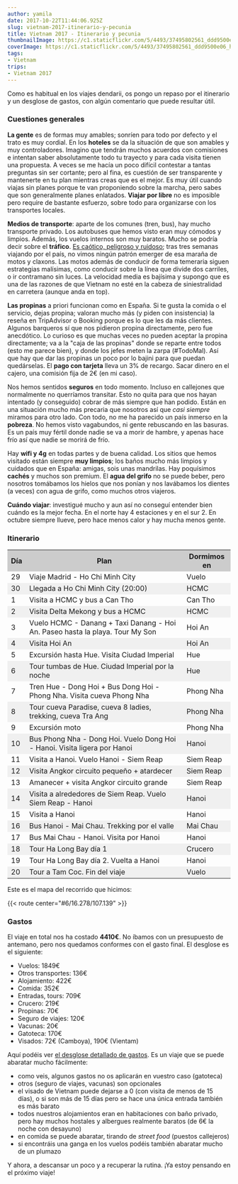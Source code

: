 ```yaml
---
author: yamila
date: 2017-10-22T11:44:06.925Z
slug: vietnam-2017-itinerario-y-pecunia
title: Vietnam 2017 - Itinerario y pecunia
thumbnailImage: https://c1.staticflickr.com/5/4493/37495802561_ddd9500e06_h.jpg
coverImage: https://c1.staticflickr.com/5/4493/37495802561_ddd9500e06_h.jpg
tags:
- Vietnam
trips:
- Vietnam 2017
---
```


Como es habitual en los viajes dendarii, os pongo un repaso por el itinerario y un desglose de gastos, con algún comentario que puede resultar útil.

<!--more-->

<h3>Cuestiones generales</h3>

<strong>La gente</strong> es de formas muy amables; sonríen para todo por defecto y el trato es muy cordial. En los <strong>hoteles</strong> se da la situación de que son amables y muy controladores. Imagino que tendrán muchos acuerdos con comisiones e intentan saber absolutamente todo tu trayecto y para cada visita tienen una propuesta. A veces se me hacía un poco difícil contestar a tantas preguntas sin ser cortante; pero al fina, es cuestión de ser transparente y mantenerte en tu plan mientras creas que es el mejor. Es muy útil cuando viajas sin planes porque te van proponiendo sobre la marcha, pero sabes que son generalmente planes enlatados. <strong>Viajar por libre</strong> no es imposible pero require de bastante esfuerzo, sobre todo para organizarse con los transportes locales.

<strong>Medios de transporte</strong>: aparte de los comunes (tren, bus), hay mucho transporte privado. Los autobuses que hemos visto eran muy cómodos y limpios. Además, los vuelos internos son muy baratos. Mucho se podría decir sobre el <strong>tráfico</strong>. <a href="http://www.saporedicina.com/es/como-sobrevivir-al-loco-trafico-vietnamita-un-monton-de-fotos-y-videos/" target="_new">Es caótico, peligroso y ruidoso</a>; tras tres semanas viajando por el país, no vimos ningún patrón emerger de esa maraña de motos y claxons. Las motos además de conducir de forma temeraria siguen estrategias malísimas, como conducir sobre la línea que divide dos carriles, o ir contramano sin luces. La velocidad media es bajísima y supongo que es una de las razones de que Vietnam no esté en la cabeza de siniestralidad en carretera (aunque anda en top).

<strong>Las propinas</strong> a priori funcionan como en España. Si te gusta la comida o el servicio, dejas propina; valoran mucho más (y piden con insistencia) la reseña en TripAdvisor o Booking porque es lo que les da más clientes. Algunos barqueros sí que nos pidieron propina directamente, pero fue anecdótico. Lo curioso es que muchas veces no pueden aceptar la propina directamente; va a la "caja de las propinas" donde se reparte entre todos (esto me parece bien), y donde los jefes meten la zarpa (#TodoMal). Así que hay que dar las propinas un poco por lo bajini para que puedan quedárselas. El <strong>pago con tarjeta</strong> lleva un 3% de recargo. Sacar dinero en el cajero, una comisión fija de 2€ (en mi caso).

Nos hemos sentidos <strong>seguros</strong> en todo momento. Incluso en callejones que normalmente no querríamos transitar. Esto no quita para que nos hayan intentado (y conseguido) cobrar de más siempre que han podido. Están en una situación mucho más precaria que nosotros así que <em>casi siempre</em> miramos para otro lado. Con todo, no me ha parecido un país inmerso en la <strong>pobreza</strong>. No hemos visto vagabundos, ni gente rebuscando en las basuras. Es un país muy fértil donde nadie se va a morir de hambre, y apenas hace frío así que nadie se morirá de frío.

Hay <strong>wifi y 4g</strong> en todas partes y de buena calidad. Los sitios que hemos visitado están siempre <strong>muy limpios</strong>; los baños mucho más limpios y cuidados que en España: amigas, sois unas mandrilas. Hay poquísimos <strong>cachés</strong> y muchos son premium. El <strong>agua del grifo</strong> no se puede beber, pero nosotros tomábamos los hielos que nos ponían y nos lavábamos los dientes (a veces) con agua de grifo, como muchos otros viajeros.

<strong>Cuándo viajar</strong>: investigué mucho y aun así no conseguí entender bien cuándo es la mejor fecha. En el norte hay 4 estaciones y en el sur 2. En octubre siempre llueve, pero hace menos calor y hay mucha menos gente.

<h3>Itinerario</h3>

<table>
<tr style="background:#ccc"><th>Día</th><th>Plan</th><th>Dormimos en</th></tr>
<tr><td>29</td><td>Viaje Madrid - Ho Chi Minh City</td><td>Vuelo</td></tr>
<tr style="background:#f0f0f0"><td>30</td><td>Llegada a Ho Chi Minh City (20:00)</td><td>HCMC</td></tr>
<tr><td>1</td><td>Visita a HCMC y bus a Can Tho</td><td>Can Tho</td></tr>
<tr style="background:#f0f0f0"><td>2</td><td>Visita Delta Mekong y bus a HCMC</td><td>HCMC</td></tr>
<tr><td>3</td><td>Vuelo HCMC - Danang + Taxi Danang - Hoi An. Paseo hasta la playa. Tour My Son</td><td>Hoi An</td></tr>
<tr style="background:#f0f0f0"><td>4</td><td>Visita Hoi An</td><td>Hoi An</td></tr>
<tr><td>5</td><td>Excursión hasta Hue. Visita Ciudad Imperial</td><td>Hue</td></tr>
<tr style="background:#f0f0f0"><td>6</td><td>Tour tumbas de Hue. Ciudad Imperial por la noche</td><td>Hue</td></tr>
<tr><td>7</td><td>Tren Hue - Dong Hoi + Bus Dong Hoi - Phong Nha. Visita cueva Phong Nha</td><td>Phong Nha</td></tr>
<tr style="background:#f0f0f0"><td>8</td><td>Tour cueva Paradise, cueva 8 ladies, trekking, cueva Tra Ang</td><td>Phong Nha</td></tr>
<tr><td>9</td><td>Excursión moto</td><td>Phong Nha</td></tr>
<tr style="background:#f0f0f0"><td>10</td><td>Bus Phong Nha - Dong Hoi. Vuelo Dong Hoi - Hanoi. Visita ligera por Hanoi</td><td>Hanoi</td></tr>
<tr><td>11</td><td>Visita a Hanoi. Vuelo Hanoi - Siem Reap</td><td>Siem Reap</td></tr>
<tr style="background:#f0f0f0"><td>12</td><td>Visita Angkor circuito pequeño + atardecer</td><td>Siem Reap</td></tr>
<tr><td>13</td><td>Amanecer + visita Angkor circuito grande</td><td>Siem Reap</td></tr>
<tr style="background:#f0f0f0"><td>14</td><td>Visita a alrededores de Siem Reap. Vuelo Siem Reap - Hanoi</td><td>Hanoi</td></tr>
<tr><td>15</td><td>Visita a Hanoi</td><td>Hanoi</td></tr>
<tr style="background:#f0f0f0"><td>16</td><td>Bus Hanoi - Mai Chau. Trekking por el valle</td><td>Mai Chau</td></tr>
<tr><td>17</td><td>Bus Mai Chau - Hanoi. Visita por Hanoi</td><td>Hanoi</td></tr>
<tr style="background:#f0f0f0"><td>18</td><td>Tour Ha Long Bay día 1</td><td>Crucero</td></tr>
<tr><td>19</td><td>Tour Ha Long Bay día 2. Vuelta a Hanoi</td><td>Hanoi</td></tr>
<tr style="background:#f0f0f0"><td>20</td><td>Tour a Tam Coc. Fin del viaje</td><td>Vuelo</td></tr>
</table>


Este es el mapa del recorrido que hicimos:

{{< route center="#6/16.278/107.139" >}}

<h3>Gastos</h3>

El viaje en total nos ha costado <strong>4410€</strong>. No íbamos con un presupuesto de antemano, pero nos quedamos conformes con el gasto final. El desglose es el siguiente:

- Vuelos: 1849€
- Otros transportes: 136€
- Alojamiento: 422€
- Comida: 352€
- Entradas, tours: 709€
- Crucero: 219€
- Propinas: 70€
- Seguro de viajes: 120€
- Vacunas: 20€
- Gatoteca: 170€
- Visados: 72€ (Camboya), 190€ (Vientam)

Aquí podéis ver <a href="https://docs.google.com/spreadsheets/d/1AXPJcHpNjYKPOjBZ4uq3QfGqcpsBvc96_9g0I3cQl7s/edit#gid=1212738828" target="_new">el desglose detallado de gastos</a>. Es un viaje que se puede abaratar mucho fácilmente:

- como veis, algunos gastos no os aplicarán en vuestro caso (gatoteca)
- otros (seguro de viajes, vacunas) son opcionales
- el visado de Vietnam puede dejarse a 0 (con visita de menos de 15 días), o si son más de 15 días pero se hace una única entrada también es más barato
- todos nuestros alojamientos eran en habitaciones con baño privado, pero hay muchos hostales y albergues realmente baratos (de 6€ la noche con desayuno)
- en comida se puede abaratar, tirando de <em>street food</em> (puestos callejeros)
- si encontráis una ganga en los vuelos podéis también abaratar mucho de un plumazo

Y ahora, a descansar un poco y a recuperar la rutina. ¡Ya estoy pensando en el próximo viaje!
